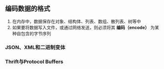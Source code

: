 ## 编码数据的格式

1. 在内存中，数据保存在对象、结构体、列表、数组、散列表、树等中
2. 如果要将数据写入文件，或通过网络发送，则必须将其 **编码（encode）** 为某种自包含的字节序列



### JSON、XML和二进制变体



### Thrift与Protocol Buffers